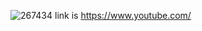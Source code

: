 ![267434](https://user-images.githubusercontent.com/75090416/141958893-8f59257c-97f0-4446-b513-7a815fe5ae59.jpg)
link is https://www.youtube.com/
